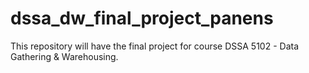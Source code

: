 # dssa_dw_final_project_panens
This repository will have the final project for course DSSA 5102 - Data Gathering & Warehousing. 